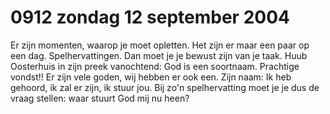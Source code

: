 # 0912 zondag 12 september 2004
Er zijn momenten, waarop je moet opletten. Het zijn er maar een paar op een dag. Spelhervattingen. Dan moet je je bewust zijn van je taak. Huub Oosterhuis in zijn preek vanochtend: God is een soortnaam. Prachtige vondst!! Er zijn vele goden, wij hebben er ook een. Zijn naam: Ik heb gehoord, ik zal er zijn, ik stuur jou. Bij zo'n spelhervatting moet je je dus de vraag stellen: waar stuurt God mij nu heen?